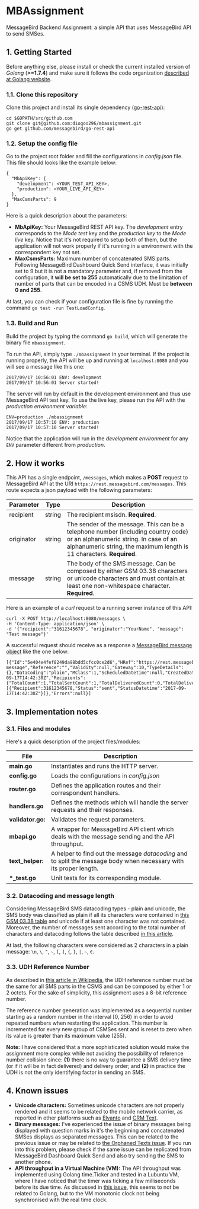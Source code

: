 # MBAssignment

MessageBird Backend Assignment: a simple API that uses MessageBird API to send SMSes.

## 1. Getting Started

Before anything else, please install or check the current installed version of *Golang* (**>=1.7.4**) and make sure it follows the code organization [described at Golang website](https://golang.org/doc/code.html#Organization).

### 1.1. Clone this repository

Clone this project and install its single dependency ([go-rest-api](https://github.com/messagebird/go-rest-api)):
```
cd $GOPATH/src/github.com
git clone git@github.com:diogoo296/mbassignment.git
go get github.com/messagebird/go-rest-api
```

### 1.2. Setup the config file

Go to the project root folder and fill the configurations in *config.json* file. This file should looks like the example below:
```
{
  "MbApiKey": {
    "development": <YOUR_TEST_API_KEY>,
    "production": <YOUR_LIVE_API_KEY>
  },
  "MaxCsmsParts": 9
}
```
Here is a quick description about the parameters:

* **MbApiKey:** Your MessageBird REST API key. The *development* entry corresponds to the *Mode test* key and the *production key* to the *Mode live* key. Notice that it's not required to setup both of them, but the application will not work properly if it's running in a environment with the correspondent key not set.
* **MaxCsmsParts:** Maximum number of concatenated SMS parts. Following MessageBird Dashboard Quick Send interface, it was initially set to 9 but it is not a mandatory parameter and, if removed from the configuration, it **will be set to 255** automatically due to the limitation of number of parts that can be encoded in a CSMS UDH. Must be **between 0 and 255**.

At last, you can check if your configuration file is fine by running the command `go test -run TestLoadConfig`.

### 1.3. Build and Run

Build the project by typing the command `go build`, which will generate the binary file `mbassignment`.

To run the API, simply type `./mbassignment` in your terminal. If the project is running properly, the API will be up and running at `localhost:8080` and you will see a message like this one:
```
2017/09/17 10:56:01 ENV: development
2017/09/17 10:56:01 Server started!
```

The server will run by default in the development environment and thus use MessageBird API test key. To use the live key, please run the API with the *production environment variable*:
```
ENV=production ./mbassignment
2017/09/17 10:57:10 ENV: production
2017/09/17 10:57:10 Server started!
```

Notice that the application will run in the *development environment* for any `ENV` parameter different from *production*.

## 2. How it works

This API has a single endpoint, `/messages`, which makes a **POST** request to MessageBird API at the URI `https://rest.messagebird.com/messages`. This route expects a json payload with the following parameters:

| Parameter  | Type   | Description |
|------------|--------|-------------|
| recipient  | string | The recipient msisdn. **Required**. |
| originator | string | The sender of the message. This can be a telephone number (including country code) or an alphanumeric string. In case of an alphanumeric string, the maximum length is 11 characters. **Required**. |
| message    | string | The body of the SMS message. Can be composed by either GSM 03.38 characters or unicode characters and must contain at least one non-whitespace character. **Required**. |

Here is an example of a *curl* request to a running server instance of this API:
```
curl -X POST http://localhost:8080/messages \
-H 'Content-Type: application/json' \
-d '{"recipient":"31612345678", "originator":"YourName", "message": "Test message"}'
```
A successful request should receive as a response a [MessageBird message object](https://developers.messagebird.com/docs/messaging#messaging-object) like the one below:
```
[{"Id":"5e404e4fef8249da98bdd5cfcc0ce2d6","HRef":"https://rest.messagebird.com/messages/5e404e4fef8249da98bdd5cfcc0ce2d6","Direction":"mt","Type":"sms","Originator":"YourName","Body":"Test message","Reference":"","Validity":null,"Gateway":10,"TypeDetails":{},"DataCoding":"plain","MClass":1,"ScheduledDatetime":null,"CreatedDatetime":"2017-09-17T14:42:30Z","Recipients":{"TotalCount":1,"TotalSentCount":1,"TotalDeliveredCount":0,"TotalDeliveryFailedCount":0,"Items":[{"Recipient":31612345678,"Status":"sent","StatusDatetime":"2017-09-17T14:42:30Z"}]},"Errors":null}]
```

## 3. Implementation notes

### 3.1. Files and modules

Here's a quick description of the project files/modules:

| File   | Description |
|------------|-------------|
| **main.go**  | Instantiates and runs the HTTP server. |
| **config.go** | Loads the configurations in *config.json* |
| **router.go** | Defines the application routes and their correspondent handlers. |
| **handlers.go** | Defines the methods which will handle the server requests and their responses. |
| **validator.go:** | Validates the request parameters. |
| **mbapi.go** | A wrapper for MessageBird API client which deals with the message sending and the API throughput. |
| **text_helper:** | A helper to find out the message *datacoding* and to split the message body when necessary with its proper length.|
| **\*_test.go** | Unit tests for its corresponding module. |

### 3.2. Datacoding and message length

Considering MessageBird SMS datacoding types - plain and unicode, the SMS body was classified as plain if all its characters were contained in [this GSM 03.38 table](https://en.wikipedia.org/wiki/GSM_03.38#GSM_7-bit_default_alphabet_and_extension_table_of_3GPP_TS_23.038_.2F_GSM_03.38) and unicode if at least one character was not contained. Moreover, the number of messages sent according to the total number of characters and datacoding follows the table described [in this article](https://support.messagebird.com/hc/en-us/articles/208739745-How-long-is-1-SMS-Message-). 

At last, the following characters were considered as 2 characters in a plain message: `\n`, `\`, `^`, `~`, `[`, `]`, `{`, `}`, `|`, `~`, `€`.

### 3.3. UDH Reference Number

As described in [this article in Wikipedia](https://en.wikipedia.org/wiki/Concatenated_SMS), the UDH reference number must be the same for all SMS parts in the CSMS and can be composed by either 1 or 2 octets. For the sake of simplicity, this assignment uses a 8-bit reference number.

The reference number generation was implemented as a sequential number starting as a random number in the interval [0, 256) in order to avoid repeated numbers when restarting the application. This number is incremented for every new group of CSMSes sent and is reset to zero when its value is greater than its maximum value (255).

**Note:** I have considered that a more sophisticated solution would make the assignment more complex while not avoiding the possibility of reference number collision since: **(1)** there is no way to guarantee a SMS delivery time (or if it will be in fact delivered) and delivery order; and **(2)** in practice the UDH is not the only identifying factor in sending an SMS.

## 4. Known issues

* **Unicode characters:** Sometimes unicode characters are not properly rendered and it seems to be related to the mobile network carrier, as reported in other platforms such as [Elvanto](https://help.elvanto.com/using-elvanto/emails-letters-sms/sms/information-about-sms-character-encoding-language-support-and-message-lengths/) and [CRM Text](http://crmtext.com/api/sms-api-understandingcarriers).
* **Binary messages:** I've experienced the issue of binary messages being displayed with question marks in it's the beginning and concatenated SMSes displays as separated messages. This can be related to the previous issue or may be related to [the Orphaned Texts issue](https://issuetracker.google.com/issues/36944392#c5). If you run into this problem, please check if the same issue can be replicated from MessageBird Dashboard Quick Send and also try sending the SMS to another phone.
* **API throughput in a Virtual Machine (VM):** The API throughput was implemented using Golang time.Ticker and tested in a Lubuntu VM, where I have noticed that the timer was ticking a few milliseconds before its due time. As discussed in [this issue](https://github.com/golang/go/issues/19810), this seems to not be related to Golang, but to the VM monotonic clock not being synchronised with the real time clock.
